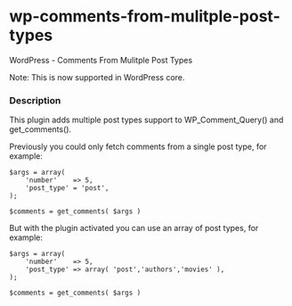 wp-comments-from-mulitple-post-types
=================

WordPress - Comments From Mulitple Post Types

Note: This is now supported in WordPress core.

### Description

This plugin adds multiple post types support to WP_Comment_Query() and get_comments().

Previously you could only fetch comments from a single post type, for example:

    $args = array(
        'number'    => 5,
        'post_type' = 'post',
    );

    $comments = get_comments( $args )

But with the plugin activated you can use an array of post types, for example:

    $args = array(
        'number'    => 5,
        'post_type' => array( 'post','authors','movies' ),
    );

    $comments = get_comments( $args )

